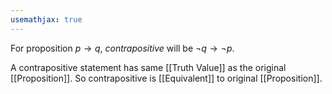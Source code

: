 ```yaml
---
usemathjax: true
---
```


For proposition $p \to q$, *contrapositive* will be $\neg q \to \neg p$.

A contrapositive statement has same [[Truth Value]] as the original [[Proposition]].
So contrapositive is [[Equivalent]] to original [[Proposition]].